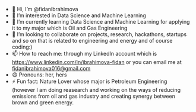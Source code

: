 - 👋 Hi, I’m @fidanibrahimova
- 👀 I’m interested in Data Science and Machine Learning
- 🌱 I’m currently learning Data Science and Machine Learning for applying it to my major which is Oil and Gas Engineering
- 💞️ I’m looking to collaborate on projects, research, hackathons, startups and so on that is related to engineering and energy and of course coding:)
- 📫 How to reach me: through my LinkedIn account which is https://www.linkedin.com/in/ibrahimova-fidan or you can email me at fidanibrahimova016@gmail.com
- 😄 Pronouns: her, hers
- ⚡ Fun fact: Nature Lover whose major is Petroleum Engineering (however I am doing reasearch and working on the ways of reducing emissions from oil and gas industry and creating synergy between brown and green energy.

<!---
fidanibrahimova/fidanibrahimova is a ✨ special ✨ repository because its `README.md` (this file) appears on your GitHub profile.
You can click the Preview link to take a look at your changes.
--->
